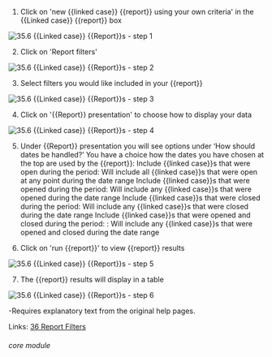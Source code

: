 

1. Click on &#039;new {{linked case}} {{report}} using your own criteria&#039; in the {{Linked case}} {{report}} box

![35.6 {{Linked case}} {{Report}}s - step 1](35.6_Case_Reports_im_1.png)

2. Click on &#039;Report filters&#039;

![35.6 {{Linked case}} {{Report}}s - step 2](35.6_Case_Reports_im_2.png)

3. Select filters you would like included in your {{report}}

![35.6 {{Linked case}} {{Report}}s - step 3](35.6_Case_Reports_im_3.png)

4. Click on &#039;{{Report}} presentation&#039; to choose how to display your data

![35.6 {{Linked case}} {{Report}}s - step 4](35.6_Case_Reports_im_4.png)

5. Under {{Report}} presentation you will see options under ‘How should dates be handled?’
You have a choice how the dates you have chosen at the top are used by the {{report}}:
Include {{linked case}}s that were open during the period: Will include all {{linked case}}s that were open at any point during the date range
Include {{linked case}}s that were opened during the period: Will include any {{linked case}}s that were opened during the date range
Include {{linked case}}s that were closed during the period: Will include any {{linked case}}s that were closed during the date range
Include {{linked case}}s that were opened and closed during the period: : Will include any {{linked case}}s that were opened and closed during the date range

6. Click on &#039;run {{report}}&#039; to view {{report}} results

![35.6 {{Linked case}} {{Report}}s - step 5](35.6_Case_Reports_im_5.png)

7. The {{report}} results will display in a table

![35.6 {{Linked case}} {{Report}}s - step 6](35.6_Case_Reports_im_6.png)

-Requires explanatory text from the original help pages.

Links:
[36 Report Filters](/help/index/p/36)

###### core module
